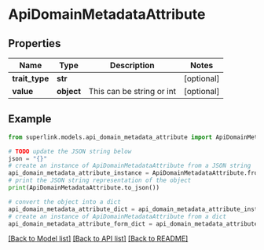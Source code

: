 # ApiDomainMetadataAttribute


## Properties

Name | Type | Description | Notes
------------ | ------------- | ------------- | -------------
**trait_type** | **str** |  | [optional] 
**value** | **object** | This can be string or int | [optional] 

## Example

```python
from superlink.models.api_domain_metadata_attribute import ApiDomainMetadataAttribute

# TODO update the JSON string below
json = "{}"
# create an instance of ApiDomainMetadataAttribute from a JSON string
api_domain_metadata_attribute_instance = ApiDomainMetadataAttribute.from_json(json)
# print the JSON string representation of the object
print(ApiDomainMetadataAttribute.to_json())

# convert the object into a dict
api_domain_metadata_attribute_dict = api_domain_metadata_attribute_instance.to_dict()
# create an instance of ApiDomainMetadataAttribute from a dict
api_domain_metadata_attribute_form_dict = api_domain_metadata_attribute.from_dict(api_domain_metadata_attribute_dict)
```
[[Back to Model list]](../README.md#documentation-for-models) [[Back to API list]](../README.md#documentation-for-api-endpoints) [[Back to README]](../README.md)


